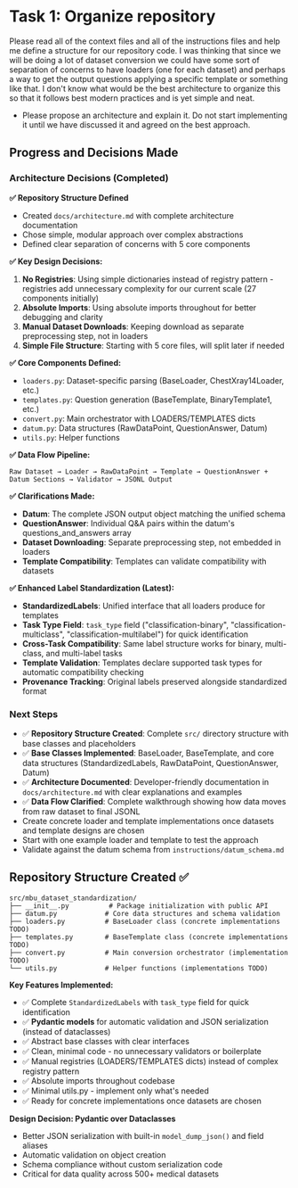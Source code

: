 # Task 1: Organize repository
Please read all of the context files and all of the instructions files and help me define a structure for our repository code. I was thinking that since we will be doing a lot of dataset conversion we could have some sort of separation of concerns to have 
loaders (one for each dataset) and perhaps a way to get the output questions applying a specific template or something like that. I don't know what would be the best architecture to organize this so that it follows best modern practices and is yet simple and neat. 

- Please propose an architecture and explain it. Do not start implementing it until we have discussed it and agreed on the best approach.

## Progress and Decisions Made

### Architecture Decisions (Completed)

**✅ Repository Structure Defined**
- Created `docs/architecture.md` with complete architecture documentation
- Chose simple, modular approach over complex abstractions
- Defined clear separation of concerns with 5 core components

**✅ Key Design Decisions:**
1. **No Registries**: Using simple dictionaries instead of registry pattern - registries add unnecessary complexity for our current scale (27 components initially)
2. **Absolute Imports**: Using absolute imports throughout for better debugging and clarity
3. **Manual Dataset Downloads**: Keeping download as separate preprocessing step, not in loaders
4. **Simple File Structure**: Starting with 5 core files, will split later if needed

**✅ Core Components Defined:**
- `loaders.py`: Dataset-specific parsing (BaseLoader, ChestXray14Loader, etc.)
- `templates.py`: Question generation (BaseTemplate, BinaryTemplate1, etc.) 
- `convert.py`: Main orchestrator with LOADERS/TEMPLATES dicts
- `datum.py`: Data structures (RawDataPoint, QuestionAnswer, Datum)
- `utils.py`: Helper functions

**✅ Data Flow Pipeline:**
```
Raw Dataset → Loader → RawDataPoint → Template → QuestionAnswer + Datum Sections → Validator → JSONL Output
```

**✅ Clarifications Made:**
- **Datum**: The complete JSON output object matching the unified schema
- **QuestionAnswer**: Individual Q&A pairs within the datum's questions_and_answers array
- **Dataset Downloading**: Separate preprocessing step, not embedded in loaders
- **Template Compatibility**: Templates can validate compatibility with datasets

**✅ Enhanced Label Standardization (Latest):**
- **StandardizedLabels**: Unified interface that all loaders produce for templates
- **Task Type Field**: `task_type` field ("classification-binary", "classification-multiclass", "classification-multilabel") for quick identification
- **Cross-Task Compatibility**: Same label structure works for binary, multi-class, and multi-label tasks
- **Template Validation**: Templates declare supported task types for automatic compatibility checking
- **Provenance Tracking**: Original labels preserved alongside standardized format

### Next Steps
- ✅ **Repository Structure Created**: Complete `src/` directory structure with base classes and placeholders
- ✅ **Base Classes Implemented**: BaseLoader, BaseTemplate, and core data structures (StandardizedLabels, RawDataPoint, QuestionAnswer, Datum)
- ✅ **Architecture Documented**: Developer-friendly documentation in `docs/architecture.md` with clear explanations and examples
- ✅ **Data Flow Clarified**: Complete walkthrough showing how data moves from raw dataset to final JSONL
- Create concrete loader and template implementations once datasets and template designs are chosen
- Start with one example loader and template to test the approach
- Validate against the datum schema from `instructions/datum_schema.md`

## Repository Structure Created ✅

```
src/mbu_dataset_standardization/
├── __init__.py          # Package initialization with public API
├── datum.py            # Core data structures and schema validation
├── loaders.py          # BaseLoader class (concrete implementations TODO)
├── templates.py        # BaseTemplate class (concrete implementations TODO)
├── convert.py          # Main conversion orchestrator (implementation TODO)
└── utils.py            # Helper functions (implementations TODO)
```

**Key Features Implemented:**
- ✅ Complete `StandardizedLabels` with `task_type` field for quick identification
- ✅ **Pydantic models** for automatic validation and JSON serialization (instead of dataclasses)
- ✅ Abstract base classes with clear interfaces
- ✅ Clean, minimal code - no unnecessary validators or boilerplate
- ✅ Manual registries (LOADERS/TEMPLATES dicts) instead of complex registry pattern
- ✅ Absolute imports throughout codebase
- ✅ Minimal utils.py - implement only what's needed
- ✅ Ready for concrete implementations once datasets are chosen

**Design Decision: Pydantic over Dataclasses**
- Better JSON serialization with built-in `model_dump_json()` and field aliases
- Automatic validation on object creation 
- Schema compliance without custom serialization code
- Critical for data quality across 500+ medical datasets